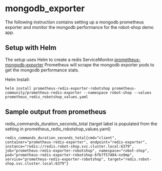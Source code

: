 # mongodb_exporter
The following instruction contains setting up a mongodb prometheus exporter and monitor the mongodb performance for the robot-shop demo app.


## Setup with Helm
The setup uses Helm to create a redis ServiceMonitor.[prometheus-mongodb-exporter](https://github.com/helm/charts/blob/master/stable/prometheus-mongodb-exporter/README.md) Prometheus will scrape the mongodb exporter pods to get the mongodb performance stats.

Helm Install:
```
helm install prometheus-redis-exporter-robotshop prometheus-community/prometheus-redis-exporter --namespace robot-shop --values prometheus_redis_robotshop_values.yaml
```

## Sample output from prometheus 
redis_commands_duration_seconds_total (target label is populated from the setting in prometheus_redis_robotshop_values.yaml)

```
redis_commands_duration_seconds_total{cmd="client", container="prometheus-redis-exporter", endpoint="redis-exporter", instance="redis://redis.robot-shop.svc.cluster.local:6379", job="prometheus-redis-exporter-robotshop", namespace="robot-shop", pod="prometheus-redis-exporter-robotshop-6fb7f57484-nx9mp", service="prometheus-redis-exporter-robotshop", target="redis.robot-shop.svc.cluster.local:6379"}
```